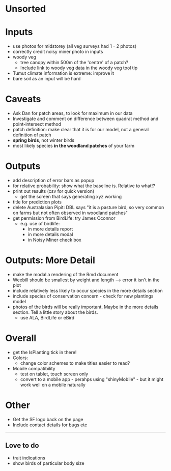# Unsorted

# Inputs
+ use photos for midstorey (all veg surveys had 1 - 2 photos)
+ correctly credit noisy miner photo in inputs
+ woody veg
  + tree canopy within 500m of the 'centre' of a patch?
  + Include link to woody veg data in the woody veg tool tip
+ Tumut climate information is extreme: improve it
+ bare soil as an input will be hard

# Caveats
+ Ask Dan for patch areas, to look for maximum in our data
+ Investigate and comment on difference between quadrat method and point-intersect method
+ patch definition: make clear that it is for our model, not a general definition of patch
+ __spring birds__, not winter birds
+ most likely species __in the woodland patches__ of your farm

# Outputs
+ add description of error bars as popup
+ for relative probability: show what the baseline is. Relative to what!?
+ print out results (csv for quick version)
  + get the screen that says generating xyz working
+ title for prediction plots
+ delete Australasian Pipit: DBL says "it is a pasture bird, so very common on farms but not often observed in woodland patches"
+ get permission from BirdLife: try James Oconnor
   + e.g. use of birdlife:
     + in more details report
     + in more details modal
     + in Noisy Miner check box

# Outputs: More Detail
+ make the modal a rendering of the Rmd document
+ Weebill should be smallest by weight and length --> error it isn't in the plot
+ include relatively less likely to occur species in the more details section
+ include species of conservation concern - check for new plantings model
+ photos of the birds will be really important. Maybe in the more details section. Tell a little story about the birds.
   + use ALA, BirdLife or eBird

# Overall
+ get the IsPlanting tick in there!
+ Colors:
  + change color schemes to make titles easier to read?
+ Mobile compatibility
  + test on tablet, touch screen only
  + convert to a mobile app - perahps using "shinyMobile" - but it might work well on a mobile naturally

# Other
+ Get the SF logo back on the page
+ Include contact details for bugs etc

--- 
## Love to do
- trait indications
- show birds of particular body size

